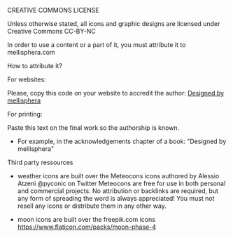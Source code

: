  CREATIVE COMMONS LICENSE

Unless otherwise stated, all icons and graphic designs are licensed under Creative Commons CC-BY-NC

In order to use a content or a part of it, you must attribute it to mellisphera.com

How to attribute it?

For websites:

Please, copy this code on your website to accredit the author:
<a href="http://mellisphera.com">Designed by mellisphera</a>

For printing:

Paste this text on the final work so the authorship is known.
- For example, in the acknowledgements chapter of a book:
"Designed by mellisphera"



Third party ressources
* weather icons 
	are built over the Meteocons icons authored by Alessio Atzeni @pyconic on Twitter
	Meteocons are free for use in both personal and commercial projects.
	No attribution or backlinks are required, but any form of spreading the word is always appreciated!
	You must not resell any icons or distribute them in any other way.

* moon icons
	are built over the freepik.com icons https://www.flaticon.com/packs/moon-phase-4
